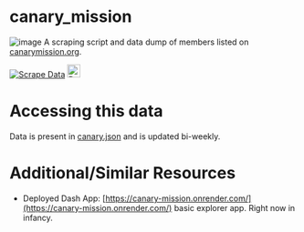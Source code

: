 # canary_mission

![image](https://github.com/kosher247/canary_mission/assets/174394289/4a7ae155-09f6-41d3-a9a9-5248022b69f6) A scraping script and data dump of members listed on [canarymission.org](https://canarymission.org/). 

[![Scrape Data](https://github.com/kosher247/canary_mission/actions/workflows/scrape.yml/badge.svg)](https://github.com/kosher247/canary_mission/actions/workflows/scrape.yml)
<a href="https://raw.githubusercontent.com/kosher247/canary_mission/main/canary.json" download>
  <img src="https://img.shields.io/badge/Download Data-JSON%20File-blue?style=for-the-badge" alt="Download JSON File" height = "23">
</a>

# Accessing this data

Data is present in [canary.json](https://github.com/kosher247/canary_mission/blob/main/canary.json) and is updated bi-weekly.

# Additional/Similar Resources 

- Deployed Dash App: [https://canary-mission.onrender.com/](https://canary-mission.onrender.com/) basic explorer app. Right now in infancy.
